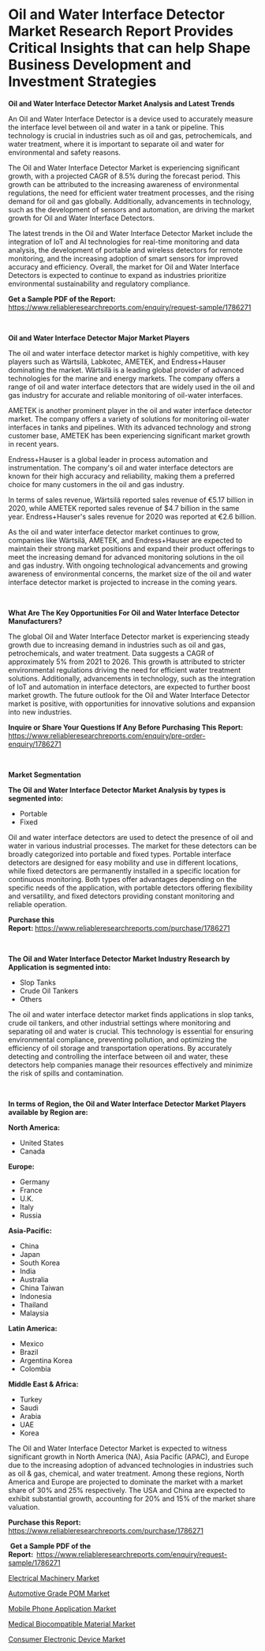 <p><h1>Oil and Water Interface Detector Market Research Report Provides Critical Insights that can help Shape Business Development and Investment Strategies</h1></p><p><strong>Oil and Water Interface Detector Market Analysis and Latest Trends</strong></p>
<p><p>An Oil and Water Interface Detector is a device used to accurately measure the interface level between oil and water in a tank or pipeline. This technology is crucial in industries such as oil and gas, petrochemicals, and water treatment, where it is important to separate oil and water for environmental and safety reasons.</p><p>The Oil and Water Interface Detector Market is experiencing significant growth, with a projected CAGR of 8.5% during the forecast period. This growth can be attributed to the increasing awareness of environmental regulations, the need for efficient water treatment processes, and the rising demand for oil and gas globally. Additionally, advancements in technology, such as the development of sensors and automation, are driving the market growth for Oil and Water Interface Detectors.</p><p>The latest trends in the Oil and Water Interface Detector Market include the integration of IoT and AI technologies for real-time monitoring and data analysis, the development of portable and wireless detectors for remote monitoring, and the increasing adoption of smart sensors for improved accuracy and efficiency. Overall, the market for Oil and Water Interface Detectors is expected to continue to expand as industries prioritize environmental sustainability and regulatory compliance.</p></p>
<p><strong>Get a Sample PDF of the Report:&nbsp;</strong> <a href="https://www.reliableresearchreports.com/enquiry/request-sample/1786271">https://www.reliableresearchreports.com/enquiry/request-sample/1786271</a></p>
<p>&nbsp;</p>
<p><strong>Oil and Water Interface Detector Major Market Players</strong></p>
<p><p>The oil and water interface detector market is highly competitive, with key players such as Wärtsilä, Labkotec, AMETEK, and Endress+Hauser dominating the market. Wärtsilä is a leading global provider of advanced technologies for the marine and energy markets. The company offers a range of oil and water interface detectors that are widely used in the oil and gas industry for accurate and reliable monitoring of oil-water interfaces.</p><p>AMETEK is another prominent player in the oil and water interface detector market. The company offers a variety of solutions for monitoring oil-water interfaces in tanks and pipelines. With its advanced technology and strong customer base, AMETEK has been experiencing significant market growth in recent years.</p><p>Endress+Hauser is a global leader in process automation and instrumentation. The company's oil and water interface detectors are known for their high accuracy and reliability, making them a preferred choice for many customers in the oil and gas industry.</p><p>In terms of sales revenue, Wärtsilä reported sales revenue of €5.17 billion in 2020, while AMETEK reported sales revenue of $4.7 billion in the same year. Endress+Hauser's sales revenue for 2020 was reported at €2.6 billion.</p><p>As the oil and water interface detector market continues to grow, companies like Wärtsilä, AMETEK, and Endress+Hauser are expected to maintain their strong market positions and expand their product offerings to meet the increasing demand for advanced monitoring solutions in the oil and gas industry. With ongoing technological advancements and growing awareness of environmental concerns, the market size of the oil and water interface detector market is projected to increase in the coming years.</p></p>
<p>&nbsp;</p>
<p><strong>What Are The Key Opportunities For Oil and Water Interface Detector Manufacturers?</strong></p>
<p><p>The global Oil and Water Interface Detector market is experiencing steady growth due to increasing demand in industries such as oil and gas, petrochemicals, and water treatment. Data suggests a CAGR of approximately 5% from 2021 to 2026. This growth is attributed to stricter environmental regulations driving the need for efficient water treatment solutions. Additionally, advancements in technology, such as the integration of IoT and automation in interface detectors, are expected to further boost market growth. The future outlook for the Oil and Water Interface Detector market is positive, with opportunities for innovative solutions and expansion into new industries.</p></p>
<p><strong>Inquire or Share Your Questions If Any Before Purchasing This Report:</strong> <a href="https://www.reliableresearchreports.com/enquiry/pre-order-enquiry/1786271">https://www.reliableresearchreports.com/enquiry/pre-order-enquiry/1786271</a></p>
<p>&nbsp;</p>
<p><strong>Market Segmentation</strong></p>
<p><strong>The Oil and Water Interface Detector Market Analysis by types is segmented into:</strong></p>
<p><ul><li>Portable</li><li>Fixed</li></ul></p>
<p><p>Oil and water interface detectors are used to detect the presence of oil and water in various industrial processes. The market for these detectors can be broadly categorized into portable and fixed types. Portable interface detectors are designed for easy mobility and use in different locations, while fixed detectors are permanently installed in a specific location for continuous monitoring. Both types offer advantages depending on the specific needs of the application, with portable detectors offering flexibility and versatility, and fixed detectors providing constant monitoring and reliable operation.</p></p>
<p><strong>Purchase this Report:&nbsp;</strong><a href="https://www.reliableresearchreports.com/purchase/1786271">https://www.reliableresearchreports.com/purchase/1786271</a></p>
<p>&nbsp;</p>
<p><strong>The Oil and Water Interface Detector Market Industry Research by Application is segmented into:</strong></p>
<p><ul><li>Slop Tanks</li><li>Crude Oil Tankers</li><li>Others</li></ul></p>
<p><p>The oil and water interface detector market finds applications in slop tanks, crude oil tankers, and other industrial settings where monitoring and separating oil and water is crucial. This technology is essential for ensuring environmental compliance, preventing pollution, and optimizing the efficiency of oil storage and transportation operations. By accurately detecting and controlling the interface between oil and water, these detectors help companies manage their resources effectively and minimize the risk of spills and contamination.</p></p>
<p>&nbsp;</p>
<p><strong>In terms of Region, the Oil and Water Interface Detector Market Players available by Region are:</strong></p>
<p>
    <p> <strong> North America: </strong>
        <ul>
            <li>United States</li>
            <li>Canada</li>
        </ul>
        </p> 
    <p> <strong> Europe: </strong>
        <ul>
            <li>Germany</li>
            <li>France</li>
            <li>U.K.</li>
            <li>Italy</li>
            <li>Russia</li>
        </ul>
        </p> 
    <p> <strong> Asia-Pacific: </strong>
        <ul>
            <li>China</li>
            <li>Japan</li>
            <li>South Korea</li>
            <li>India</li>
            <li>Australia</li>
            <li>China Taiwan</li>
            <li>Indonesia</li>
            <li>Thailand</li>
            <li>Malaysia</li>
        </ul>
        </p> 
    <p> <strong> Latin America: </strong>
        <ul>
            <li>Mexico</li>
            <li>Brazil</li>
            <li>Argentina Korea</li>
            <li>Colombia</li>
        </ul>
        </p> 
    <p> <strong> Middle East & Africa: </strong>
        <ul>
            <li>Turkey</li>
            <li>Saudi</li>
            <li>Arabia</li>
            <li>UAE</li>
            <li>Korea</li>
        </ul>
    </p>
    </p>
<p><p>The Oil and Water Interface Detector Market is expected to witness significant growth in North America (NA), Asia Pacific (APAC), and Europe due to the increasing adoption of advanced technologies in industries such as oil & gas, chemical, and water treatment. Among these regions, North America and Europe are projected to dominate the market with a market share of 30% and 25% respectively. The USA and China are expected to exhibit substantial growth, accounting for 20% and 15% of the market share valuation.</p></p>
<p><strong>Purchase this Report: </strong><a href="https://www.reliableresearchreports.com/purchase/1786271">https://www.reliableresearchreports.com/purchase/1786271</a></p>
<p>&nbsp;<strong>Get a Sample PDF of the Report:&nbsp;&nbsp;</strong><a href="https://www.reliableresearchreports.com/enquiry/request-sample/1786271">https://www.reliableresearchreports.com/enquiry/request-sample/1786271</a></p>
<p><strong></strong></p>
<p><p><a href="https://medium.com/@ruthmorales25/electrical-machinery-market-size-reveals-the-best-marketing-channels-in-global-industry-a30d82ce1122">Electrical Machinery Market</a></p><p><a href="https://github.com/guneycigdem35/Market-Research-Report-List-2/blob/main/automotive-grade-pom-market.md">Automotive Grade POM Market</a></p><p><a href="https://medium.com/@anamariaagolli86/mobile-phone-application-market-size-cagr-trends-2024-2030-5d9ea6d3d5cb">Mobile Phone Application Market</a></p><p><a href="https://github.com/bentleemidoriestelle7o/Market-Research-Report-List-1/blob/main/medical-biocompatible-material-market.md">Medical Biocompatible Material Market</a></p><p><a href="https://medium.com/@ruthmorales25/consumer-electronic-device-market-comprehensive-assessment-by-type-application-and-geography-5725d4119865">Consumer Electronic Device Market</a></p></p>